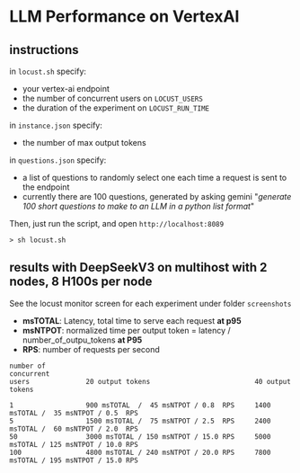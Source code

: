 # LLM Performance on VertexAI

## instructions

in `locust.sh` specify:
- your vertex-ai endpoint
- the number of concurrent users on `LOCUST_USERS`
- the duration of the experiment on `LOCUST_RUN_TIME`

in `instance.json` specify:
- the number of max output tokens

in `questions.json` specify:
- a list of questions to randomly select one each time a request is sent to the endpoint
- currently there are 100 questions, generated by asking gemini "_generate 100 short questions to make to an LLM in a python list format_"

Then, just run the script, and open `http://localhost:8089`

```
> sh locust.sh
```

## results with DeepSeekV3 on multihost with 2 nodes, 8 H100s per node

See the locust monitor screen for each experiment under folder `screenshots`

- **msTOTAL**: Latency, total time to serve each request **at p95**
- **msNTPOT**: normalized time per output token = latency / number_of_outpu_tokens **at P95**
- **RPS**: number of requests per second


```
number of
concurrent                
users              20 output tokens                          40 output tokens

1                  900 msTOTAL  /  45 msNTPOT / 0.8  RPS     1400 msTOTAL /  35 msNTPOT / 0.5  RPS
5                  1500 msTOTAL /  75 msNTPOT / 2.5  RPS     2400 msTOTAL /  60 msNTPOT / 2.0  RPS 
50                 3000 msTOTAL / 150 msNTPOT / 15.0 RPS     5000 msTOTAL / 125 msNTPOT / 10.0 RPS
100                4800 msTOTAL / 240 msNTPOT / 20.0 RPS     7800 msTOTAL / 195 msNTPOT / 15.0 RPS
```



